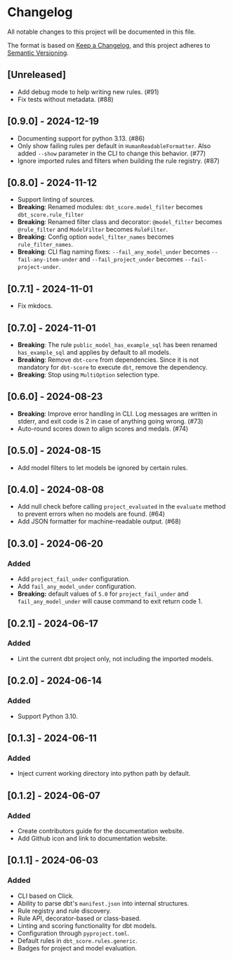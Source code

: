 # Changelog

All notable changes to this project will be documented in this file.

The format is based on [Keep a Changelog](https://keepachangelog.com/en/1.0.0/),
and this project adheres to
[Semantic Versioning](https://semver.org/spec/v2.0.0.html).

## [Unreleased]

- Add debug mode to help writing new rules. (#91)
- Fix tests without metadata. (#88)

## [0.9.0] - 2024-12-19

- Documenting support for python 3.13. (#86)
- Only show failing rules per default in `HumanReadableFormatter`. Also added
  `--show` parameter in the CLI to change this behavior. (#77)
- Ignore imported rules and filters when building the rule registry. (#87)

## [0.8.0] - 2024-11-12

- Support linting of sources.
- **Breaking**: Renamed modules: `dbt_score.model_filter` becomes
  `dbt_score.rule_filter`
- **Breaking**: Renamed filter class and decorator: `@model_filter` becomes
  `@rule_filter` and `ModelFilter` becomes `RuleFilter`.
- **Breaking**: Config option `model_filter_names` becomes `rule_filter_names`.
- **Breaking**: CLI flag naming fixes: `--fail_any_model_under` becomes
  `--fail-any-item-under` and `--fail_project_under` becomes
  `--fail-project-under`.

## [0.7.1] - 2024-11-01

- Fix mkdocs.

## [0.7.0] - 2024-11-01

- **Breaking**: The rule `public_model_has_example_sql` has been renamed
  `has_example_sql` and applies by default to all models.
- **Breaking**: Remove `dbt-core` from dependencies. Since it is not mandatory
  for `dbt-score` to execute `dbt`, remove the dependency.
- **Breaking**: Stop using `MultiOption` selection type.

## [0.6.0] - 2024-08-23

- **Breaking**: Improve error handling in CLI. Log messages are written in
  stderr, and exit code is 2 in case of anything going wrong. (#73)
- Auto-round scores down to align scores and medals. (#74)

## [0.5.0] - 2024-08-15

- Add model filters to let models be ignored by certain rules.

## [0.4.0] - 2024-08-08

- Add null check before calling `project_evaluated` in the `evaluate` method to
  prevent errors when no models are found. (#64)
- Add JSON formatter for machine-readable output. (#68)

## [0.3.0] - 2024-06-20

### Added

- Add `project_fail_under` configuration.
- Add `fail_any_model_under` configuration.
- **Breaking:** default values of `5.0` for `project_fail_under` and
  `fail_any_model_under` will cause command to exit return code 1.

## [0.2.1] - 2024-06-17

### Added

- Lint the current dbt project only, not including the imported models.

## [0.2.0] - 2024-06-14

### Added

- Support Python 3.10.

## [0.1.3] - 2024-06-11

### Added

- Inject current working directory into python path by default.

## [0.1.2] - 2024-06-07

### Added

- Create contributors guide for the documentation website.
- Add Github icon and link to documentation website.

## [0.1.1] - 2024-06-03

### Added

- CLI based on Click.
- Ability to parse dbt's `manifest.json` into internal structures.
- Rule registry and rule discovery.
- Rule API, decorator-based or class-based.
- Linting and scoring functionality for dbt models.
- Configuration through `pyproject.toml`.
- Default rules in `dbt_score.rules.generic`.
- Badges for project and model evaluation.
